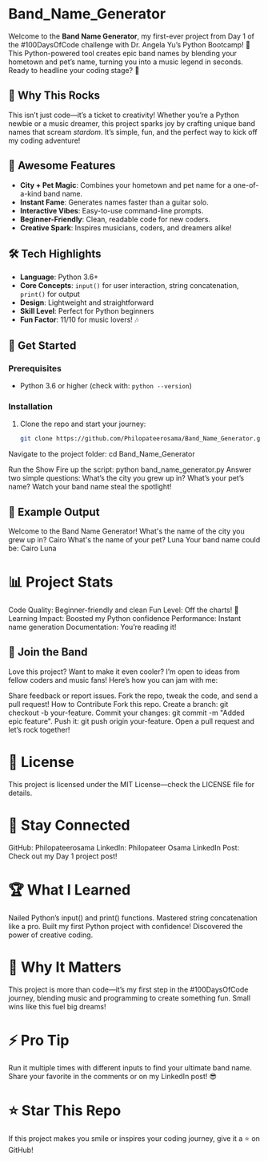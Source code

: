 # Band_Name_Generator
Welcome to the **Band Name Generator**, my first-ever project from Day 1 of the #100DaysOfCode challenge with Dr. Angela Yu’s Python Bootcamp! 🐍 This Python-powered tool creates epic band names by blending your hometown and pet’s name, turning you into a music legend in seconds. Ready to headline your coding stage? 🌟

## 🎤 Why This Rocks

This isn’t just code—it’s a ticket to creativity! Whether you’re a Python newbie or a music dreamer, this project sparks joy by crafting unique band names that scream *stardom*. It’s simple, fun, and the perfect way to kick off my coding adventure!

## 🎉 Awesome Features
- **City + Pet Magic**: Combines your hometown and pet name for a one-of-a-kind band name.
- **Instant Fame**: Generates names faster than a guitar solo.
- **Interactive Vibes**: Easy-to-use command-line prompts.
- **Beginner-Friendly**: Clean, readable code for new coders.
- **Creative Spark**: Inspires musicians, coders, and dreamers alike!

## 🛠️ Tech Highlights
- **Language**: Python 3.6+
- **Core Concepts**: `input()` for user interaction, string concatenation, `print()` for output
- **Design**: Lightweight and straightforward
- **Skill Level**: Perfect for Python beginners
- **Fun Factor**: 11/10 for music lovers! 🎶

## 🚀 Get Started
### Prerequisites
- Python 3.6 or higher (check with: `python --version`)

### Installation
1. Clone the repo and start your journey:
   ```bash
   git clone https://github.com/Philopateerosama/Band_Name_Generator.git
Navigate to the project folder:
cd Band_Name_Generator

Run the Show
Fire up the script:
python band_name_generator.py
Answer two simple questions:
What’s the city you grew up in?
What’s your pet’s name?
Watch your band name steal the spotlight!

## 🎵 Example Output
Welcome to the Band Name Generator!
What's the name of the city you grew up in? Cairo
What's the name of your pet? Luna
Your band name could be: Cairo Luna

# 📊 Project Stats
Code Quality: Beginner-friendly and clean
Fun Level: Off the charts! 🎉
Learning Impact: Boosted my Python confidence
Performance: Instant name generation
Documentation: You’re reading it!

## 🤝 Join the Band
Love this project? Want to make it even cooler? I’m open to ideas from fellow coders and music fans! Here’s how you can jam with me:

Share feedback or report issues.
Fork the repo, tweak the code, and send a pull request!
How to Contribute
Fork this repo.
Create a branch: git checkout -b your-feature.
Commit your changes: git commit -m "Added epic feature".
Push it: git push origin your-feature.
Open a pull request and let’s rock together!
# 📜 License
This project is licensed under the MIT License—check the LICENSE file for details.

# 🔗 Stay Connected
GitHub: Philopateerosama
LinkedIn: Philopateer Osama
LinkedIn Post: Check out my Day 1 project post!
# 🏆 What I Learned
Nailed Python’s input() and print() functions.
Mastered string concatenation like a pro.
Built my first Python project with confidence!
Discovered the power of creative coding.
# 🌟 Why It Matters
This project is more than code—it’s my first step in the #100DaysOfCode journey, blending music and programming to create something fun. Small wins like this fuel big dreams!

# ⚡ Pro Tip
Run it multiple times with different inputs to find your ultimate band name. Share your favorite in the comments or on my LinkedIn post! 😎

# ⭐ Star This Repo
If this project makes you smile or inspires your coding journey, give it a ⭐ on GitHub!
